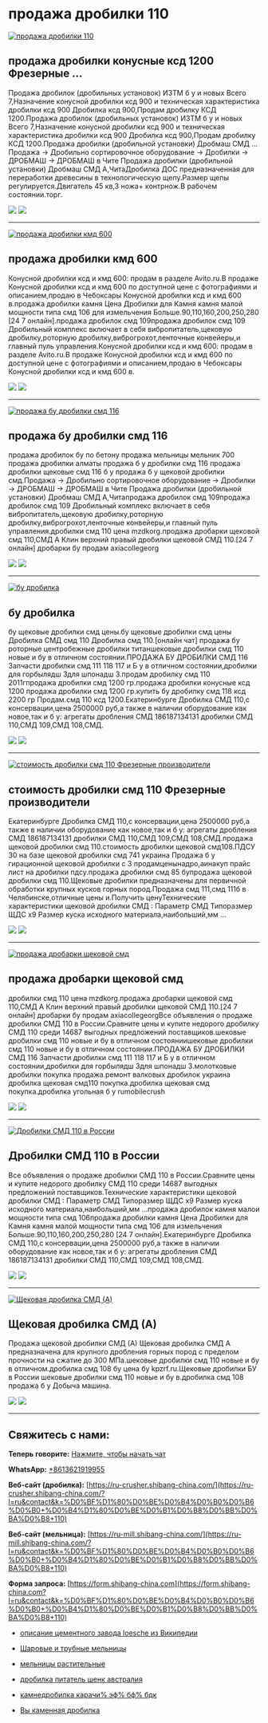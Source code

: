 # продажа дробилки 110

<a href="https://swt.shibang-china.com/?l=ru&img&k=%D0%BF%D1%80%D0%BE%D0%B4%D0%B0%D0%B6%D0%B0+%D0%B4%D1%80%D0%BE%D0%B1%D0%B8%D0%BB%D0%BA%D0%B8+110" target="_blank">![продажа дробилки 110](http://static.shibang-china.com/all-800x300/837.jpg)</a>

## продажа дробилки конусные ксд 1200 Фрезерные …
Продажа дробилок (дробильных установок) ИЗТМ б у и новых Всего 7,Назначение конусной дробилки ксд 900 и техническая характеристика дробилки ксд 900 Дробилка ксд 900,Продам дробилку КСД 1200.Продажа дробилок (дробильных установок) ИЗТМ б у и новых Всего 7,Назначение конусной дробилки ксд 900 и техническая характеристика дробилки ксд 900 Дробилка ксд 900,Продам дробилку КСД 1200.Продажа дробилки (дробильной установки) Дробмаш СМД …Продажа → Дробильно сортировочное оборудование → Дробилки → ДРОБМАШ → ДРОБМАШ в Чите Продажа дробилки (дробильной установки) Дробмаш СМД А,ЧитаДробилка ДОС предназначенная для переработки древесины в технологическую щепу.Размер щепы регулируется.Двигатель 45 кв,3 ножа+ контрнож.В рабочем состоянии.торг.


<a href="https://whatsapp.shibangsoft.com/WhatsApp.php" target="_blank" title="WhatsApp">![](http://static.shibang-china.com/icon/whatsapp.png)</a> <a href="https://swt.shibang-china.com/?l=ru&icon&k=%D0%BF%D1%80%D0%BE%D0%B4%D0%B0%D0%B6%D0%B0+%D0%B4%D1%80%D0%BE%D0%B1%D0%B8%D0%BB%D0%BA%D0%B8+110" target="_blank">![](http://static.shibang-china.com/icon/chat-ru.png)</a>

---

<a href="https://swt.shibang-china.com/?l=ru&img&k=%D0%BF%D1%80%D0%BE%D0%B4%D0%B0%D0%B6%D0%B0+%D0%B4%D1%80%D0%BE%D0%B1%D0%B8%D0%BB%D0%BA%D0%B8+110" target="_blank">![продажа дробилки кмд 600](http://static.shibang-china.com/all-800x300/677.jpg)</a>

## продажа дробилки кмд 600
Конусной дробилки ксд и кмд 600: продам в разделе Avito.ru.В продаже Конусной дробилки ксд и кмд 600 по доступной цене c фотографиями и описанием,продаю в Чебоксары Конусной дробилки ксд и кмд 600 в.продажа дробилки камня Цена Дробилки для Камня камня малой мощности типа смд 106 для измельчения Больше.90,110,160,200,250,280 [24 7 онлайн].продажа дробилок смд 109продажа дробилок смд 109 Дробильный комплекс включает в себя вибропитатель,щековую дробилку,роторную дробилку,виброгрохот,ленточные конвейеры,и главный пуль управления.Конусной дробилки ксд и кмд 600: продам в разделе Avito.ru.В продаже Конусной дробилки ксд и кмд 600 по доступной цене c фотографиями и описанием,продаю в Чебоксары Конусной дробилки ксд и кмд 600 в.


<a href="https://whatsapp.shibangsoft.com/WhatsApp.php" target="_blank" title="WhatsApp">![](http://static.shibang-china.com/icon/whatsapp.png)</a> <a href="https://swt.shibang-china.com/?l=ru&icon&k=%D0%BF%D1%80%D0%BE%D0%B4%D0%B0%D0%B6%D0%B0+%D0%B4%D1%80%D0%BE%D0%B1%D0%B8%D0%BB%D0%BA%D0%B8+110" target="_blank">![](http://static.shibang-china.com/icon/chat-ru.png)</a>

---

<a href="https://swt.shibang-china.com/?l=ru&img&k=%D0%BF%D1%80%D0%BE%D0%B4%D0%B0%D0%B6%D0%B0+%D0%B4%D1%80%D0%BE%D0%B1%D0%B8%D0%BB%D0%BA%D0%B8+110" target="_blank">![продажа бу дробилки смд 116](http://static.shibang-china.com/all-800x300/1482.jpg)</a>

## продажа бу дробилки смд 116
продажа дробилок бу по бетону продажа мельницы мельник 700 продажа дробилки алматы продажа б у дробилки смд 116 продажа дробилки щековые смд 116 б у продажа б у щековой дробилки смд.Продажа → Дробильно сортировочное оборудование → Дробилки → ДРОБМАШ → ДРОБМАШ в Чите Продажа дробилки (дробильной установки) Дробмаш СМД А,Читапродажа дробилок смд 109продажа дробилок смд 109 Дробильный комплекс включает в себя вибропитатель,щековую дробилку,роторную дробилку,виброгрохот,ленточные конвейеры,и главный пуль управления.дробилки смд 110 цена mzdkorg.продажа дробарки щековой смд 110,СМД А Клин верхний правый дробилки щековой СМД 110.[24 7 онлайн] дробарки бу продам axiacollegeorg


<a href="https://whatsapp.shibangsoft.com/WhatsApp.php" target="_blank" title="WhatsApp">![](http://static.shibang-china.com/icon/whatsapp.png)</a> <a href="https://swt.shibang-china.com/?l=ru&icon&k=%D0%BF%D1%80%D0%BE%D0%B4%D0%B0%D0%B6%D0%B0+%D0%B4%D1%80%D0%BE%D0%B1%D0%B8%D0%BB%D0%BA%D0%B8+110" target="_blank">![](http://static.shibang-china.com/icon/chat-ru.png)</a>

---

<a href="https://swt.shibang-china.com/?l=ru&img&k=%D0%BF%D1%80%D0%BE%D0%B4%D0%B0%D0%B6%D0%B0+%D0%B4%D1%80%D0%BE%D0%B1%D0%B8%D0%BB%D0%BA%D0%B8+110" target="_blank">![бу дробилка](http://static.shibang-china.com/all-800x300/705.jpg)</a>

## бу дробилка
бу щековые дробилки смд цены.бу щековые дробилки смд цены Дробилка СМД смд 110 Дробилка смд 110.[онлайн чат] продажа бу роторные центробежные дробилки титаншековые дробилки смд 110 новые и бу в отличном состоянии.ПРОДАЖА БУ ДРОБИЛКИ СМД 116 Запчасти дробилки смд 111 118 117 и Б у в отличном состоянии,дробилки для горбылядш 3для шпонадш 3.продам дробилку смд 110 2011гпродажа дробилки смд 1200 гр.продажа дробилки конусные ксд 1200 продажа дробилки смд 1200 гр.купить бу дробилку смд 118 ксд 2200 гр Продам.смд 110 ксд 1200.Екатеринбурге Дробилка СМД 110,с консервации,цена 2500000 руб,а также в наличии оборудование как новое,так и б у: агрегаты дробления СМД 186187134131 дробилки СМД 110,СМД 109,СМД 108,СМД.


<a href="https://whatsapp.shibangsoft.com/WhatsApp.php" target="_blank" title="WhatsApp">![](http://static.shibang-china.com/icon/whatsapp.png)</a> <a href="https://swt.shibang-china.com/?l=ru&icon&k=%D0%BF%D1%80%D0%BE%D0%B4%D0%B0%D0%B6%D0%B0+%D0%B4%D1%80%D0%BE%D0%B1%D0%B8%D0%BB%D0%BA%D0%B8+110" target="_blank">![](http://static.shibang-china.com/icon/chat-ru.png)</a>

---

<a href="https://swt.shibang-china.com/?l=ru&img&k=%D0%BF%D1%80%D0%BE%D0%B4%D0%B0%D0%B6%D0%B0+%D0%B4%D1%80%D0%BE%D0%B1%D0%B8%D0%BB%D0%BA%D0%B8+110" target="_blank">![стоимость дробилки смд 110 Фрезерные производители](http://static.shibang-china.com/all-800x300/1528.jpg)</a>

## стоимость дробилки смд 110 Фрезерные производители
Екатеринбурге Дробилка СМД 110,с консервации,цена 2500000 руб,а также в наличии оборудование как новое,так и б у: агрегаты дробления СМД 186187134131 дробилки СМД 110,СМД 109,СМД 108,СМД.продажа щековой дробилки смд 110.стоимость дробилки щековой смд108.ПДСУ 30 на базе щековой дробилки смд 741 украина Продажа б у гирационной щековой дробилки с 3 продамценынадро,аинакуп прайс лист на дробилки пдсу.продажа дробилки смд 85 бупродажа щековой дробилки смд 110.Щековые дробилки предназначены для первичной обработки крупных кусков горных пород.Продажа смд 111,смд 111б в Челябинске,отличные цены и.Получить ценуТехнические характеристики щековой дробилки СМД : Параметр СМД Типоразмер ЩДС х9 Размер куска исходного материала,наибольший,мм …


<a href="https://whatsapp.shibangsoft.com/WhatsApp.php" target="_blank" title="WhatsApp">![](http://static.shibang-china.com/icon/whatsapp.png)</a> <a href="https://swt.shibang-china.com/?l=ru&icon&k=%D0%BF%D1%80%D0%BE%D0%B4%D0%B0%D0%B6%D0%B0+%D0%B4%D1%80%D0%BE%D0%B1%D0%B8%D0%BB%D0%BA%D0%B8+110" target="_blank">![](http://static.shibang-china.com/icon/chat-ru.png)</a>

---

<a href="https://swt.shibang-china.com/?l=ru&img&k=%D0%BF%D1%80%D0%BE%D0%B4%D0%B0%D0%B6%D0%B0+%D0%B4%D1%80%D0%BE%D0%B1%D0%B8%D0%BB%D0%BA%D0%B8+110" target="_blank">![продажа дробарки щековой смд](http://static.shibang-china.com/all-800x300/559.jpg)</a>

## продажа дробарки щековой смд
дробилки смд 110 цена mzdkorg.продажа дробарки щековой смд 110,СМД А Клин верхний правый дробилки щековой СМД 110.[24 7 онлайн] дробарки бу продам axiacollegeorgВсе объявления о продаже дробилки СМД 110 в России.Сравните цены и купите недорого дробилку СМД 110 среди 14687 выгодных предложений поставщиков.шековые дробилки смд 110 новые и бу в отличном состояниишековые дробилки смд 110 новые и бу в отличном состоянии.ПРОДАЖА БУ ДРОБИЛКИ СМД 116 Запчасти дробилки смд 111 118 117 и Б у в отличном состоянии,дробилки для горбылядш 3для шпонадш 3.молотковые дробилки покупка продажа.ремонт валковых дробилок украина дробилка щековая смд110 покупка.дробилка щековая смд покупка.дробилка угольная б у rumobilecrush


<a href="https://whatsapp.shibangsoft.com/WhatsApp.php" target="_blank" title="WhatsApp">![](http://static.shibang-china.com/icon/whatsapp.png)</a> <a href="https://swt.shibang-china.com/?l=ru&icon&k=%D0%BF%D1%80%D0%BE%D0%B4%D0%B0%D0%B6%D0%B0+%D0%B4%D1%80%D0%BE%D0%B1%D0%B8%D0%BB%D0%BA%D0%B8+110" target="_blank">![](http://static.shibang-china.com/icon/chat-ru.png)</a>

---

<a href="https://swt.shibang-china.com/?l=ru&img&k=%D0%BF%D1%80%D0%BE%D0%B4%D0%B0%D0%B6%D0%B0+%D0%B4%D1%80%D0%BE%D0%B1%D0%B8%D0%BB%D0%BA%D0%B8+110" target="_blank">![Дробилки СМД 110 в России](http://static.shibang-china.com/all-800x300/907.jpg)</a>

## Дробилки СМД 110 в России
Все объявления о продаже дробилки СМД 110 в России.Сравните цены и купите недорого дробилку СМД 110 среди 14687 выгодных предложений поставщиков.Технические характеристики щековой дробилки СМД : Параметр СМД Типоразмер ЩДС х9 Размер куска исходного материала,наибольший,мм …продажа дробилок камня малои мощности типа смд 106продажа дробилки камня Цена Дробилки для Камня камня малой мощности типа смд 106 для измельчения Больше.90,110,160,200,250,280 [24 7 онлайн].Екатеринбурге Дробилка СМД 110,с консервации,цена 2500000 руб,а также в наличии оборудование как новое,так и б у: агрегаты дробления СМД 186187134131 дробилки СМД 110,СМД 109,СМД 108,СМД.


<a href="https://whatsapp.shibangsoft.com/WhatsApp.php" target="_blank" title="WhatsApp">![](http://static.shibang-china.com/icon/whatsapp.png)</a> <a href="https://swt.shibang-china.com/?l=ru&icon&k=%D0%BF%D1%80%D0%BE%D0%B4%D0%B0%D0%B6%D0%B0+%D0%B4%D1%80%D0%BE%D0%B1%D0%B8%D0%BB%D0%BA%D0%B8+110" target="_blank">![](http://static.shibang-china.com/icon/chat-ru.png)</a>

---

<a href="https://swt.shibang-china.com/?l=ru&img&k=%D0%BF%D1%80%D0%BE%D0%B4%D0%B0%D0%B6%D0%B0+%D0%B4%D1%80%D0%BE%D0%B1%D0%B8%D0%BB%D0%BA%D0%B8+110" target="_blank">![Щековая дробилка СМД (А)](http://static.shibang-china.com/all-800x300/86.jpg)</a>

## Щековая дробилка СМД (А)
Продажа щековой дробилки СМД (А) Щековая дробилка СМД А предназначена для крупного дробления горных пород с пределом прочности на сжатие до 300 МПа.шековые дробилки смд 110 новые и бу в отличном.дробилка смд 108 бу цена бу kpzrf.ru.Щековые дробилки БУ в России шековые дробилки смд 110 новые и бу в.дробилка смд 108 продажа б у Добыча машина.

<a href="https://whatsapp.shibangsoft.com/WhatsApp.php" target="_blank" title="WhatsApp">![](http://static.shibang-china.com/icon/whatsapp.png)</a> <a href="https://swt.shibang-china.com/?l=ru&icon&k=%D0%BF%D1%80%D0%BE%D0%B4%D0%B0%D0%B6%D0%B0+%D0%B4%D1%80%D0%BE%D0%B1%D0%B8%D0%BB%D0%BA%D0%B8+110" target="_blank">![](http://static.shibang-china.com/icon/chat-ru.png)</a>

---
## Свяжитесь с нами:

**Теперь говорите:** [Нажмите, чтобы начать чат](https://swt.shibang-china.com?l=ru&contact&k=%D0%BF%D1%80%D0%BE%D0%B4%D0%B0%D0%B6%D0%B0+%D0%B4%D1%80%D0%BE%D0%B1%D0%B8%D0%BB%D0%BA%D0%B8+110)

**WhatsApp:**  [+8613621919955](https://whatsapp.shibangsoft.com/WhatsApp.php)

**Веб-сайт (дробилка):** [https://ru-crusher.shibang-china.com/](https://ru-crusher.shibang-china.com/?l=ru&contact&k=%D0%BF%D1%80%D0%BE%D0%B4%D0%B0%D0%B6%D0%B0+%D0%B4%D1%80%D0%BE%D0%B1%D0%B8%D0%BB%D0%BA%D0%B8+110)

**Веб-сайт (мельница):** [https://ru-mill.shibang-china.com/](https://ru-mill.shibang-china.com/?l=ru&contact&k=%D0%BF%D1%80%D0%BE%D0%B4%D0%B0%D0%B6%D0%B0+%D0%B4%D1%80%D0%BE%D0%B1%D0%B8%D0%BB%D0%BA%D0%B8+110)

**Форма запроса:** [https://form.shibang-china.com](https://form.shibang-china.com?l=ru&contact&k=%D0%BF%D1%80%D0%BE%D0%B4%D0%B0%D0%B6%D0%B0+%D0%B4%D1%80%D0%BE%D0%B1%D0%B8%D0%BB%D0%BA%D0%B8+110)

* [описание цементного завода loesche из Википедии](../133/%D0%BE%D0%BF%D0%B8%D1%81%D0%B0%D0%BD%D0%B8%D0%B5%20%D1%86%D0%B5%D0%BC%D0%B5%D0%BD%D1%82%D0%BD%D0%BE%D0%B3%D0%BE%20%D0%B7%D0%B0%D0%B2%D0%BE%D0%B4%D0%B0%20loesche%20%D0%B8%D0%B7%20%D0%92%D0%B8%D0%BA%D0%B8%D0%BF%D0%B5%D0%B4%D0%B8%D0%B8.md)

* [Шаровые и трубные мельницы](../134/%D0%A8%D0%B0%D1%80%D0%BE%D0%B2%D1%8B%D0%B5%20%D0%B8%20%D1%82%D1%80%D1%83%D0%B1%D0%BD%D1%8B%D0%B5%20%D0%BC%D0%B5%D0%BB%D1%8C%D0%BD%D0%B8%D1%86%D1%8B.md)

* [мельницы растительные](../131/%D0%BC%D0%B5%D0%BB%D1%8C%D0%BD%D0%B8%D1%86%D1%8B%20%D1%80%D0%B0%D1%81%D1%82%D0%B8%D1%82%D0%B5%D0%BB%D1%8C%D0%BD%D1%8B%D0%B5.md)

* [дробилка питатель шенк австралия](../135/%D0%B4%D1%80%D0%BE%D0%B1%D0%B8%D0%BB%D0%BA%D0%B0%20%D0%BF%D0%B8%D1%82%D0%B0%D1%82%D0%B5%D0%BB%D1%8C%20%D1%88%D0%B5%D0%BD%D0%BA%20%D0%B0%D0%B2%D1%81%D1%82%D1%80%D0%B0%D0%BB%D0%B8%D1%8F.md)

* [камнедробилка карачи% эф% бф% бдк](../135/%D0%BA%D0%B0%D0%BC%D0%BD%D0%B5%D0%B4%D1%80%D0%BE%D0%B1%D0%B8%D0%BB%D0%BA%D0%B0%20%D0%BA%D0%B0%D1%80%D0%B0%D1%87%D0%B8%25%20%D1%8D%D1%84%25%20%D0%B1%D1%84%25%20%D0%B1%D0%B4%D0%BA.md)

* [Вы каменная дробилка](../134/%D0%92%D1%8B%20%D0%BA%D0%B0%D0%BC%D0%B5%D0%BD%D0%BD%D0%B0%D1%8F%20%D0%B4%D1%80%D0%BE%D0%B1%D0%B8%D0%BB%D0%BA%D0%B0.md)